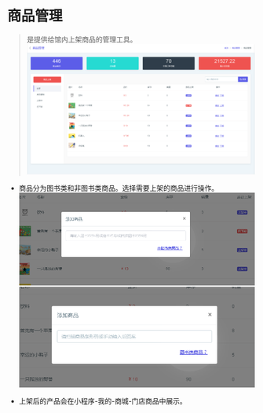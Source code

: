 # **商品管理**

> 是提供给馆内上架商品的管理工具。![1561021122949](_media\1561021122949.png)

- 商品分为图书类和非图书类商品。选择需要上架的商品进行操作。![1561021150313](_media\1561021150313.png)![1561021190679](_media\1561021190679.png)

- 上架后的产品会在小程序-我的-商城-门店商品中展示。

